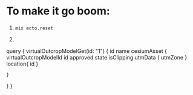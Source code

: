 # To make it go boom:

1. `mix ecto.reset`
2. ```
query {
	virtualOutcropModelGet(id: "1") {
    id
    name
    cesiumAsset {
      virtualOutcropModelId
      id
      approved
      state
      isClipping
      utmData {
        utmZone
      }
      location{
        id
      }

    }
  }
}
```